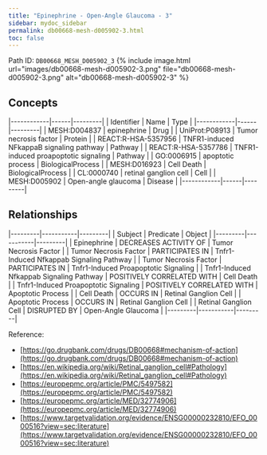 ```yaml
---
title: "Epinephrine - Open-Angle Glaucoma - 3"
sidebar: mydoc_sidebar
permalink: db00668-mesh-d005902-3.html
toc: false 
---
```



Path ID: `DB00668_MESH_D005902_3`
{% include image.html url="images/db00668-mesh-d005902-3.png" file="db00668-mesh-d005902-3.png" alt="db00668-mesh-d005902-3" %}

## Concepts

|------------|------|---------|
| Identifier | Name | Type    |
|------------|------|---------|
| MESH:D004837 | epinephrine | Drug |
| UniProt:P08913 | Tumor necrosis factor | Protein |
| REACT:R-HSA-5357956 | TNFR1-induced NFkappaB signaling pathway | Pathway |
| REACT:R-HSA-5357786 | TNFR1-induced proapoptotic signaling | Pathway |
| GO:0006915 | apoptotic process | BiologicalProcess |
| MESH:D016923 | Cell Death | BiologicalProcess |
| CL:0000740 | retinal ganglion cell | Cell |
| MESH:D005902 | Open-angle glaucoma | Disease |
|------------|------|---------|

## Relationships

|---------|-----------|---------|
| Subject | Predicate | Object  |
|---------|-----------|---------|
| Epinephrine | DECREASES ACTIVITY OF | Tumor Necrosis Factor |
| Tumor Necrosis Factor | PARTICIPATES IN | Tnfr1-Induced Nfkappab Signaling Pathway |
| Tumor Necrosis Factor | PARTICIPATES IN | Tnfr1-Induced Proapoptotic Signaling |
| Tnfr1-Induced Nfkappab Signaling Pathway | POSITIVELY CORRELATED WITH | Cell Death |
| Tnfr1-Induced Proapoptotic Signaling | POSITIVELY CORRELATED WITH | Apoptotic Process |
| Cell Death | OCCURS IN | Retinal Ganglion Cell |
| Apoptotic Process | OCCURS IN | Retinal Ganglion Cell |
| Retinal Ganglion Cell | DISRUPTED BY | Open-Angle Glaucoma |
|---------|-----------|---------|

Reference: 
  - [https://go.drugbank.com/drugs/DB00668#mechanism-of-action](https://go.drugbank.com/drugs/DB00668#mechanism-of-action)
  - [https://en.wikipedia.org/wiki/Retinal_ganglion_cell#Pathology](https://en.wikipedia.org/wiki/Retinal_ganglion_cell#Pathology)
  - [https://europepmc.org/article/PMC/5497582](https://europepmc.org/article/PMC/5497582)
  - [https://europepmc.org/article/MED/32774906](https://europepmc.org/article/MED/32774906)
  - [https://www.targetvalidation.org/evidence/ENSG00000232810/EFO_0000516?view=sec:literature](https://www.targetvalidation.org/evidence/ENSG00000232810/EFO_0000516?view=sec:literature)
